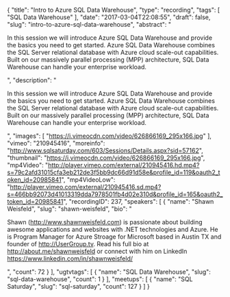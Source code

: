 {
  "title": "Intro to Azure SQL Data Warehouse",
  "type": "recording",
  "tags": [
    "SQL Data Warehouse"
  ],
  "date": "2017-03-04T22:08:55",
  "draft": false,
  "slug": "intro-to-azure-sql-data-warehouse",
  "abstract": "<p>In this session we will introduce Azure SQL Data Warehouse and provide the basics you need to get started. Azure SQL Data Warehouse combines the SQL Server relational database with Azure cloud scale-out capabilities. Built on our massively parallel processing (MPP) architecture, SQL Data Warehouse can handle your enterprise workload.</p>",
  "description": "<p>In this session we will introduce Azure SQL Data Warehouse and provide the basics you need to get started. Azure SQL Data Warehouse combines the SQL Server relational database with Azure cloud scale-out capabilities. Built on our massively parallel processing (MPP) architecture, SQL Data Warehouse can handle your enterprise workload.</p>",
  "images": [
    "https://i.vimeocdn.com/video/626866169_295x166.jpg"
  ],
  "vimeo": "210945416",
  "moreinfo": "http://www.sqlsaturday.com/603/Sessions/Details.aspx?sid=57162",
  "thumbnail": "https://i.vimeocdn.com/video/626866169_295x166.jpg",
  "mp4Video": "http://player.vimeo.com/external/210945416.hd.mp4?s=79c2afd31015cfa3eb212de3f5bb9dc66d91d58e&profile_id=119&oauth2_token_id=20985841",
  "mp4VideoLow": "http://player.vimeo.com/external/210945416.sd.mp4?s=466bb92073d41013319dda7978501fb4d02e310d&profile_id=165&oauth2_token_id=20985841",
  "recordingID": 237,
  "speakers": [
    {
      "name": "Shawn Weisfeld",
      "slug": "shawn-weisfeld",
      "bio": "<p>Shawn (http://www.shawnweisfeld.com) is passionate about building awesome applications and websites with .NET technologies and Azure. He is Program Manager for Azure Stroage for Microsoft based in Austin TX and founder of http://UserGroup.tv. Read his full bio at http://about.me/shawnweisfeld or connect with him on LinkedIn https://www.linkedin.com/in/shawnweisfeld/</p>",
      "count": 72
    }
  ],
  "ugtvtags": [
    {
      "name": "SQL Data Warehouse",
      "slug": "sql-data-warehouse",
      "count": 1
    }
  ],
  "meetups": [
    {
      "name": "SQL Saturday",
      "slug": "sql-saturday",
      "count": 127
    }
  ]
}